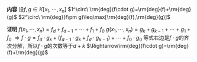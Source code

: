 **内容**
设$f,g\in K[x_1,\cdots,x_n]$
$1^\circ\ \rm{deg}(f\cdot g)=\rm{deg}(f)+\rm{deg}(g)$
$2^\circ\ \rm{deg}(f\pm g)\leq\max[\rm{deg}(f),\rm{deg}(g)]$

**证明**
$f(x_1,\cdots,x_n)=f_d+f_{d-1}+\cdots+f_1+f_0$
$g(x_1,\cdots,x_n)=g_k+g_{k-1}+\cdots+g_1+f_0$
$\Rightarrow f\cdot g=f_d\cdot g_k+(f_{d-1}\cdot g_k+f_d\cdot g_{k-1})+\cdots+f_0\cdot g_0$
等式右边是$f\cdot g$的齐次分解，所以$f\cdot g$的次数等于$d+k$
$\Rightarrow\rm{deg}(f\cdot g)=\rm{deg}(f)+\rm{deg}(g)$